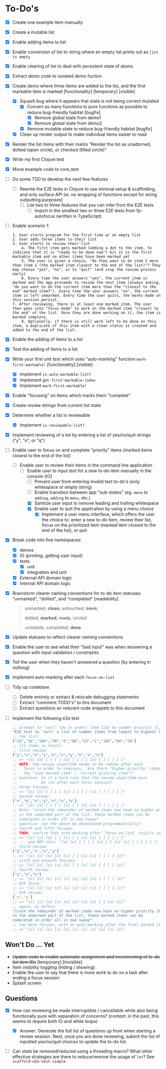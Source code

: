 # To-Do's

- [x] Create one example item manually

- [x] Create a mutable list

- [x] Enable adding items to list

- [x] Enable conversion of list to string where an empty list prints out as `list is empty`

- [x] Enable clearing of list to deal with persistent state of atoms

- [x] Extract demo code to isolated demo fuction 

- [x] Create demo where three items are added to the list, and the first markable item is marked [functionality] [temporary] [visible]
    - [x] Squash bug where it appears that state is not being correct mutated
        - [x] Convert as many functions to pure functions as possible to reduce bug-friendly habitat [bugfix]
            - [x] Remove global state from demo1
            - [x] Remove global state from demo2
        - [x] Remove mutable state to reduce bug-friendly habitat [bugfix]
    - [x] Clean up render output to make individual items easier to read
    
- [x] Render the list items with their marks "Render the list as unadorned, dotted (open circle), or checked (filled circle)"

- [x] Write my first Clojure test

- [x] Move example code to core_test

- [ ] Do some TDD to develop the next few features
    - [ ] Rewrite the E2E tests in Clojure to use minimal setup & scaffolding, and only surface API (ie. no wrapping of functions except for string outputting purposes)
        - [ ] List two to three features that you can infer from the E2E tests
            - [ ] Import in the smallest two or three E2E tests from fp-autofocus (written in TypeScript)

- [ ] Enable scenario 1:
    ```
    1. User starts program for the first time w/ an empty list
    2. User adds three items to their list
    3. User starts to review their list
        4. The first item gets marked (adding a dot to the item, to indicate that it is "ready to be done now") b/c it is the first markable item and no other items have been marked yet
        5. The user is given a choice, "do they want to do item 2 more than item 1 (the marked item closest to the end of the list)"? They may choose "yes", "no", or to "quit" (and stop the review process early)
        6. Every time the user answers "yes", the current item is marked and the app proceeds to review the next item (always asking, "do you want to do the current item more than the "closest to the end" marked item?"). Every time the user answers "no", the current item is left unmarked. Every time the user quits, the marks made on this session persist.
    7. After reviewing, there is at least one marked item. The user then goes into "focus mode" to work on the marked item "closest to the end" of the list. Once they are done working on it, the item is marked complete.
        8. Optionally, if there is still work left to be done on this item, a duplicate of this item with a clean status is created and added to the end of the list.
    
    ```

- [x] Enable the adding of items to a list

- [x] Test the adding of items to a list

- [x] Write your first unit test which uses "auto-marking" function `mark-first-markable!` [functionality] [visible]

    - [x] Implement `is-auto-markable-list?`
    - [x] Implement `get-first-markable-index`
    - [x] Implement `mark-first-markable!`

- [x] Enable "focusing" on items which marks them "complete"

- [x] Create review strings from current list state

- [x] Determine whether a list is reviewable

    - [x] Implement `is-reviewable-list?`

- [x] Implement reviewing of a list by entering a list of yes/no/quit strings ("y", "n", or "q")

- [ ] Enable user to focus on and complete "priority" items (marked items closest to the end of the list)

    - [ ] Enable user to review their items in the command line application
        - [ ] Enable user to input text for a new to-do item manually in the console [IO]
            - [ ] Prevent user from entering invalid text to-do's (only whitespace or empty string)
            - [ ] Enable transition between app "sub-states" (eg. `menu` to `adding`, `adding` to `menu`, etc.)
            - [x] Sanitize user input to remove leading and trailing whitespace
            - [x] Enable user to quit the application by using a menu choice
                - [x] Implement a user menu interface, which offers the user the choice to: enter a new to-do item, review their list, focus on the prioritized item (marked item closest to the end of the list), or quit

- [x] Break code into five namespaces:

    - [x] demos
    - [x] IO (printing, getting user input)
    - [x] tests
      - [x] unit
      - [x] integration and unit
    - [x] External API domain logic
    - [x] Internal API domain logic

- [x] Brainstorm clearer naming conventions for to-do item statuses: "unmarked", "dotted", and "completed" [readability]

    > unmarked, **clean**, untouched, ~~blank~~, 
    >
    > dotted, **marked**, ~~ready~~, circled
    >
    > complete, completed, **done**

- [x] Update statuses to reflect clearer naming conventions

- [x] Enable the user to see what their "bad input" was when answering a question with input validation / constraints

- [x] Tell the user when they haven't answered a question (by entering in nothing)

- [x] Implement auto-marking after each `focus-on-list`

- [ ] Tidy up codebase

    - [ ] Delete entirely or extract & relocate debugging statements
    - [ ] Extract "comment TODO's" to this document
    - [ ] Extract questions w/ relevant code snippets to this document

- [ ] Implement the following e2e test
    ```clojure
    ;; attempt to "sort" (do in order) item list by number priority (1,2,3...N)
    "E2E test to 'sort' a list of number items from lowest to highest (1,2,3...)"
    ;; the list:
    ["25","16","104","39","5","86","23","1","105","94","34"]
    ;; (11 items in total)
    ;; first review:
    ["y","n","n","y","n","n","y","n","n","n"]
    ;; => "[o] [o] [ ] [ ] [o] [ ] [ ] [o] [ ] [ ] [ ]"
    ;; NOTE: the review algorithm needs to be redone after each
	;;   focus in order to reassess, 'Are there "higher priority" items after
	;;   the "last marked item" / "current priority item"?'
    ;; question: Is it a hard rule that the review algorithm must 
    ;;           be run after each focus session? 
    ;; three focuses:
    ;; => "[o] [x] [ ] [ ] [x] [ ] [ ] [x] [ ] [ ] [ ]"
    ;; second review:
    ["n","n","n","y","n","n","n"]
    ;; => "[o] [x] [ ] [ ] [x] [ ] [o] [x] [ ] [ ] [ ]"
    ;; Note: "since the remainder of marked items now have no higher priority items
    ;; in the unmarked part of the list, these marked items can be
	;; completed in order all in one swoop"
    ;; question: can the above be determined programmatically?
    ;; fourth and fifth focuses:
    ;; TODO: confirm that auto-marking after `focus-on-list` results in this...
    ;; => "[x] [x] [o] [ ] [x] [ ] [x] [x] [ ] [ ] [ ]"
    ;; ... and NOT this: "[x] [x] [ ] [ ] [x] [ ] [x] [x] [ ] [ ] [ ]"
    ;; third review: 
    ["y","n","n","n","y"]
    ;; => "[x] [x] [o] [o] [x] [ ] [x] [x] [ ] [ ] [o]"
    ;; sixth and seventh focuses:
    ;; => "[x] [x] [o] [x] [x] [ ] [x] [x] [ ] [ ] [x]"
    ;; fourth review:
    ["y","n","n"]
    ;; => "[x] [x] [o] [x] [x] [o] [x] [x] [ ] [ ] [x]"
    ;; 8th focus:
    ;; => "[x] [x] [o] [x] [x] [x] [x] [x] [ ] [ ] [x]"
    ;; 5th review:
    ['n','y']
    ;; => "[x] [x] [o] [x] [x] [x] [x] [x] [ ] [o] [x]"
    ;; again, as before:
    "since the remainder of marked items now have no higher priority items
	in the unmarked part of the list, these marked items can be
	completed in order all in one swoop"
    ;; two more focuses, with an auto-marking after the final marked item is marked done:
    ;; => "[x] [x] [x] [x] [x] [x] [x] [x] [o] [x] [x]"
    ```

## Won't Do ... Yet

- ~~Update code to enable automatic assignment *and* incrementing of to-do list item IDs~~ [temporary] [invisible]
- Item visibility toggling (hiding / showing)
- Enable the user to say that there is more work to do on a task after ending a focus session
- Splash screen

## Questions

- [x] How can reviewing be made interruptible / cancellable while also being functionally pure with separation of concerns? (context: in the past, this seems to require both IO and while loops)

  - [x] Answer: Generate the full list of questions up front when starting a review session. Next, once you are done reviewing, submit the list of inputted yes/no/quit choices to update the to-do list.
- [ ] Can state be removed/reduced using a threading macro? What other effective strategies are there to reduce/remove the usage of `let`? See `scaffold-e2e-test-simple`